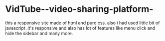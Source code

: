 # VidTube--video-sharing-platform-
this a responsive site made of html and pure css. also i had used little bit of javascript .it's responsive and also has lot of features like menu click and hide the sidebar and many more.
